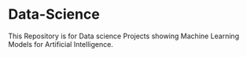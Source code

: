 # Data-Science
This Repository is for Data science Projects showing Machine Learning Models for Artificial Intelligence.
